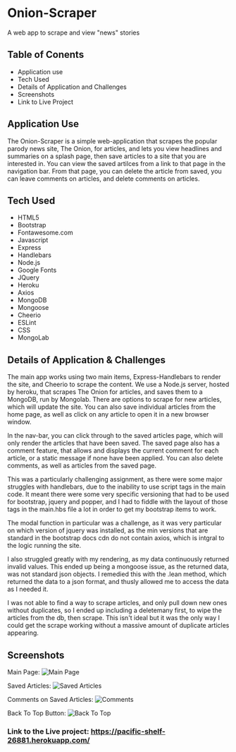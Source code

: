 # Onion-Scraper
A web app to scrape and view "news" stories

## Table of Conents

* Application use
* Tech Used
* Details of Application and Challenges
* Screenshots
* Link to Live Project

## Application Use
The Onion-Scraper is a simple web-application that scrapes the popular parody news site, The Onion, for articles, and lets you view headlines and summaries on a splash page, then save articles to a site that you are interested in. You can view the saved artilces from a link to that page in the navigation bar. From that page, you can delete the article from saved, you can leave comments on articles, and delete comments on articles. 

## Tech Used

* HTML5
* Bootstrap
* Fontawesome.com
* Javascript
* Express
* Handlebars
* Node.js
* Google Fonts
* JQuery
* Heroku
* Axios
* MongoDB
* Mongoose
* Cheerio
* ESLint
* CSS
* MongoLab 

## Details of Application & Challenges

The main app works using two main items, Express-Handlebars to render the site, and Cheerio to scrape the content. We use a Node.js server, hosted by heroku, that scrapes The Onion for articles, and saves them to a MongoDB, run by Mongolab. There are options to scrape for new articles, which will update the site. You can also save individual articles from the home page, as well as click on any article to open it in a new browser window. 

In the nav-bar, you can click through to the saved articles page, which will only render the articles that have been saved. The saved page also has a comment feature, that allows and displays the current comment for each article, or a static message if none have been applied. You can also delete comments, as well as articles from the saved page. 

This was a particularly challenging assignment, as there were some major struggles with handlebars, due to the inability to use script tags in the main code. It meant there were some very specific versioning that had to be used for bootstrap, jquery and popper, and I had to fiddle with the layout of those tags in the main.hbs file a lot in order to get my bootstrap items to work. 

The modal function in particular was a challenge, as it was very particular on which version of jquery was installed, as the min versions that are standard in the bootstrap docs cdn do not contain axios, which is intgral to the logic running the site. 

I also struggled greatly with my rendering, as my data continuously returned invalid values. This ended up being a mongoose issue, as the returned data, was not standard json objects. I remedied this with the .lean method, which returned the data to a json format, and thusly allowed me to access the data as I needed it. 

I was not able to find a way to scrape articles, and only pull down new ones without duplicates, so I ended up including a deletemany first, to wipe the articles from the db, then scrape. This isn't ideal but it was the only way I could get the scrape working without a massive amount of duplicate articles appearing. 

## Screenshots

Main Page: 
![Main Page](/public/images/mainPage.jpg)

Saved Articles:
![Saved Articles](/public/images/savedArticles.jpg)

Comments on Saved Articles:
![Comments](/public/images/savedArticleComment.jpg)

Back To Top Button:
![Back To Top](/public/images/backToTop.jpg)

### Link to the Live project: https://pacific-shelf-26881.herokuapp.com/